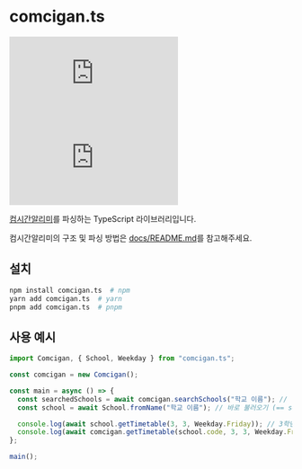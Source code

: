 # comcigan.ts

[![npm version](https://img.shields.io/npm/v/comcigan.ts?style=flat-square)](https://www.npmjs.com/package/comcigan.ts)
![License](https://img.shields.io/github/license/star0202/comcigan.ts?style=flat-square)

[컴시간알리미](http://컴시간학생.kr)를 파싱하는 TypeScript 라이브러리입니다.

컴시간알리미의 구조 및 파싱 방법은 [docs/README.md](./docs/README.md)를 참고해주세요.

## 설치

```bash
npm install comcigan.ts  # npm
yarn add comcigan.ts  # yarn
pnpm add comcigan.ts  # pnpm
```

## 사용 예시

```typescript
import Comcigan, { School, Weekday } from "comcigan.ts";

const comcigan = new Comcigan();

const main = async () => {
  const searchedSchools = await comcigan.searchSchools("학교 이름"); // 학교 검색
  const school = await School.fromName("학교 이름"); // 바로 불러오기 (== searchedSchools[0])

  console.log(await school.getTimetable(3, 3, Weekday.Friday)); // 3학년 3반 금요일 시간표
  console.log(await comcigan.getTimetable(school.code, 3, 3, Weekday.Friday)); // 학교 코드를 이용하는 방법
};

main();
```
